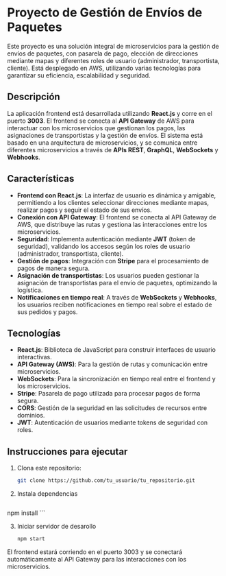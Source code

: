 # Proyecto de Gestión de Envíos de Paquetes

Este proyecto es una solución integral de microservicios para la gestión de envíos de paquetes, con pasarela de pago, elección de direcciones mediante mapas y diferentes roles de usuario (administrador, transportista, cliente). Está desplegado en AWS, utilizando varias tecnologías para garantizar su eficiencia, escalabilidad y seguridad.

## Descripción

La aplicación frontend está desarrollada utilizando **React.js** y corre en el puerto **3003**. El frontend se conecta al **API Gateway** de AWS para interactuar con los microservicios que gestionan los pagos, las asignaciones de transportistas y la gestión de envíos. El sistema está basado en una arquitectura de microservicios, y se comunica entre diferentes microservicios a través de **APIs REST**, **GraphQL**, **WebSockets** y **Webhooks**.

## Características

- **Frontend con React.js**: La interfaz de usuario es dinámica y amigable, permitiendo a los clientes seleccionar direcciones mediante mapas, realizar pagos y seguir el estado de sus envíos.
- **Conexión con API Gateway**: El frontend se conecta al API Gateway de AWS, que distribuye las rutas y gestiona las interacciones entre los microservicios.
- **Seguridad**: Implementa autenticación mediante **JWT** (token de seguridad), validando los accesos según los roles de usuario (administrador, transportista, cliente).
- **Gestión de pagos**: Integración con **Stripe** para el procesamiento de pagos de manera segura.
- **Asignación de transportistas**: Los usuarios pueden gestionar la asignación de transportistas para el envío de paquetes, optimizando la logística.
- **Notificaciones en tiempo real**: A través de **WebSockets** y **Webhooks**, los usuarios reciben notificaciones en tiempo real sobre el estado de sus pedidos y pagos.

## Tecnologías

- **React.js**: Biblioteca de JavaScript para construir interfaces de usuario interactivas.
- **API Gateway (AWS)**: Para la gestión de rutas y comunicación entre microservicios.
- **WebSockets**: Para la sincronización en tiempo real entre el frontend y los microservicios.
- **Stripe**: Pasarela de pago utilizada para procesar pagos de forma segura.
- **CORS**: Gestión de la seguridad en las solicitudes de recursos entre dominios.
- **JWT**: Autenticación de usuarios mediante tokens de seguridad con roles.

## Instrucciones para ejecutar

1. Clona este repositorio:

   ```bash
   git clone https://github.com/tu_usuario/tu_repositorio.git
    ```

2. Instala dependencias 

    ```bash
  npm install
    ```

3. Iniciar servidor de desarollo
    ```bash
    npm start
    ```

El frontend estará corriendo en el puerto 3003 y se conectará automáticamente al API Gateway para las interacciones con los microservicios.